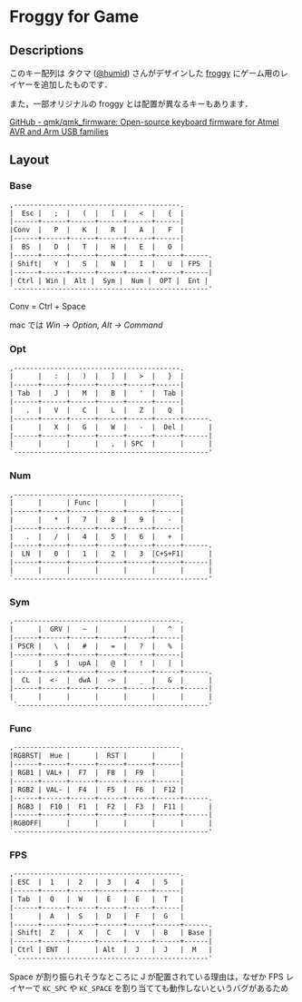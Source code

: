 # Froggy for Game

## Descriptions

このキー配列は タクマ ([@humid](https://twitter.com/humid)) さんがデザインした [froggy](https://hum-id.jp/blog/gadget/597) にゲーム用のレイヤーを追加したものです．

また，一部オリジナルの froggy とは配置が異なるキーもあります．

[GitHub - qmk/qmk_firmware: Open-source keyboard firmware for Atmel AVR and Arm USB families](https://github.com/qmk/qmk_firmware)

## Layout

### Base

```txt
,-----------------------------------------.
|  Esc |   ;  |   (  |   [  |   <  |   {  |
|------+------+------+------+------+------|
|Conv  |   P  |   K  |   R  |   A  |   F  |
|------+------+------+------+------+------|
|  BS  |   D  |   T  |   H  |   E  |   O  |
|------+------+------+------+------+------+------.
| Shift|   Y  |   S  |   N  |   I  |   U  | FPS  |
|------+------+------+------+------+------+------|
| Ctrl | Win |  Alt |  Sym |  Num |  OPT |  Ent |
`------------------------------------------------'
```

Conv = Ctrl + Space

mac では *Win → Option, Alt → Command*

### Opt

```txt
,-----------------------------------------.
|      |   :  |   )  |   ]  |   >  |   }  |
|------+------+------+------+------+------|
| Tab  |   J  |   M  |   B  |   '  |  Tab |
|------+------+------+------+------+------|
|   .  |   V  |   C  |   L  |   Z  |   Q  |
|------+------+------+------+------+------+------.
|      |   X  |   G  |   W  |   -  |  Del |      |
|------+------+------+------+------+------+------|
|      |      |      |   ,  | SPC  |      |      |
`------------------------------------------------'
```

### Num

```txt
,-----------------------------------------.
|      |      | Func |      |      |      |
|------+------+------+------+------+------|
|      |   *  |   7  |   8  |   9  |   -  |
|------+------+------+------+------+------|
|   .  |   /  |   4  |   5  |   6  |   +  |
|------+------+------+------+------+------+------.
|  LN  |   0  |   1  |   2  |   3  |C+S+F1|      |
|------+------+------+------+------+------+------|
|      |      |      |      |      |      |      |
`------------------------------------------------'
```

### Sym

```txt
,-----------------------------------------.
|      |  GRV |   ~  |      |      |   ^  |
|------+------+------+------+------+------|
| PSCR |   \  |   #  |   =  |   ?  |   %  |
|------+------+------+------+------+------|
|      |   $  |  upA |   @  |   !  |   |  |
|------+------+------+------+------+------+------.
|  CL  |  <-  |  dwA |  ->  |   _  |   &  |      |
|------+------+------+------+------+------+------|
|      |      |      |      |      |      |      |
 `-----------------------------------------------'
```

### Func

```txt
,-----------------------------------------.
|RGBRST|  Hue |      |  RST |      |      |
|------+------+------+------+------+------|
| RGB1 | VAL+ |  F7  |  F8  |  F9  |      |
|------+------+------+------+------+------|
| RGB2 | VAL- |  F4  |  F5  |  F6  |  F12 |
|------+------+------+------+------+------+------.
| RGB3 |  F10 |  F1  |  F2  |  F3  |  F11 |      |
|------+------+------+------+------+------+------|
|RGBOFF|      |      |      |      |      |      |
`------------------------------------------------'
```

### FPS

```txt
,-----------------------------------------.
| ESC  |  1   |  2   |  3   |  4   |  5   |
|------+------+------+------+------+------|
| Tab  |  Q   |  W   |  E   |  E   |  T   |
|------+------+------+------+------+------|
|      |  A   |  S   |  D   |  F   |  G   |
|------+------+------+------+------+------+------.
| Shift|  Z   |  X   |  C   |  V   |  B   | Base |
|------+------+------+------+------+------+------|
| Ctrl | ENT  |      | Alt  |  J   |  J   |  M   |
 `-----------------------------------------------'
```

Space が割り振られそうなところに J が配置されている理由は，なぜか FPS レイヤーで `KC_SPC` や `KC_SPACE` を割り当てても動作しないというバグがあるため
